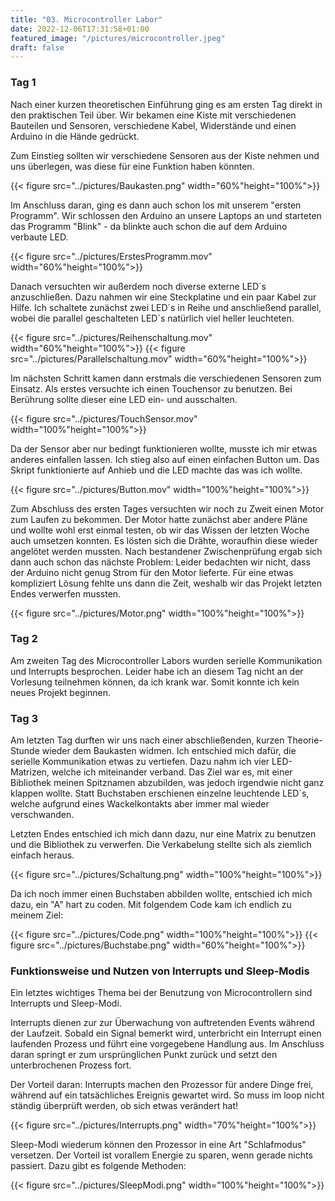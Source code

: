 ```yaml
---
title: "03. Microcontroller Labor"
date: 2022-12-06T17:31:58+01:00
featured_image: "/pictures/microcontroller.jpeg"
draft: false
---
```


### Tag 1

Nach einer kurzen theoretischen Einführung ging es am ersten Tag direkt in den praktischen Teil über.
Wir bekamen eine Kiste mit verschiedenen Bauteilen und Sensoren, verschiedene Kabel, Widerstände und einen Arduino in die Hände gedrückt. 

Zum Einstieg sollten wir verschiedene Sensoren aus der Kiste nehmen und uns überlegen, was diese für eine Funktion haben könnten.

{{< figure src="../pictures/Baukasten.png" width="60%"height="100%">}}

Im Anschluss daran, ging es dann auch schon los mit unserem "ersten Programm".
Wir schlossen den Arduino an unsere Laptops an und starteten das Programm "Blink" - da blinkte auch schon die auf dem Arduino verbaute LED.

{{< figure src="../pictures/ErstesProgramm.mov" width="60%"height="100%">}}


Danach versuchten wir außerdem noch diverse externe LED´s anzuschließen. Dazu nahmen wir eine Steckplatine und ein paar Kabel zur Hilfe. 
Ich schaltete zunächst zwei LED´s in Reihe und anschließend parallel, wobei die parallel geschalteten LED´s natürlich viel heller leuchteten.

{{< figure src="../pictures/Reihenschaltung.mov" width="60%"height="100%">}}
{{< figure src="../pictures/Parallelschaltung.mov" width="60%"height="100%">}}

Im nächsten Schritt kamen dann erstmals die verschiedenen Sensoren zum Einsatz. 
Als erstes versuchte ich einen Touchensor zu benutzen. Bei Berührung sollte dieser eine LED ein- und ausschalten.

{{< figure src="../pictures/TouchSensor.mov" width="100%"height="100%">}}


Da der Sensor aber nur bedingt funktionieren wollte, musste ich mir etwas anderes einfallen lassen.
Ich stieg also auf einen einfachen Button um. 
Das Skript funktionierte auf Anhieb und die LED machte das was ich wollte.

{{< figure src="../pictures/Button.mov" width="100%"height="100%">}}



Zum Abschluss des ersten Tages versuchten wir noch zu Zweit einen Motor zum Laufen zu bekommen. 
Der Motor hatte zunächst aber andere Pläne und wollte wohl erst einmal testen, ob wir das Wissen der letzten Woche auch umsetzen konnten. Es lösten sich die Drähte, woraufhin diese wieder angelötet werden mussten.
Nach bestandener Zwischenprüfung ergab sich dann auch schon das nächste Problem: 
Leider bedachten wir nicht, dass der Arduino nicht genug Strom für den Motor lieferte.
Für eine etwas kompliziert Lösung fehlte uns dann die Zeit, weshalb wir das Projekt letzten Endes verwerfen mussten.


{{< figure src="../pictures/Motor.png" width="100%"height="100%">}}



### Tag 2

Am zweiten Tag des Microcontroller Labors wurden serielle Kommunikation und Interrupts besprochen.
Leider habe ich an diesem Tag nicht an der Vorlesung teilnehmen können, da ich krank war. Somit konnte ich kein neues Projekt beginnen.  



### Tag 3

Am letzten Tag durften wir uns nach einer abschließenden, kurzen Theorie-Stunde wieder dem Baukasten widmen. 
Ich entschied mich dafür, die serielle Kommunikation etwas zu vertiefen. Dazu nahm ich vier LED-Matrizen, welche ich miteinander verband.
Das Ziel war es, mit einer Bibliothek meinen Spitznamen abzubilden, was jedoch irgendwie nicht ganz klappen wollte. Statt Buchstaben erschienen einzelne leuchtende LED´s, welche aufgrund eines Wackelkontakts aber immer mal wieder verschwanden.

Letzten Endes entschied ich mich dann dazu, nur eine Matrix zu benutzen und die Bibliothek zu verwerfen. Die Verkabelung stellte sich als ziemlich einfach heraus.

{{< figure src="../pictures/Schaltung.png" width="100%"height="100%">}}

Da ich noch immer einen Buchstaben abbilden wollte, entschied ich mich dazu, ein "A" hart zu coden.
Mit folgendem Code kam ich endlich zu meinem Ziel:

{{< figure src="../pictures/Code.png" width="100%"height="100%">}}
{{< figure src="../pictures/Buchstabe.png" width="60%"height="100%">}}


### Funktionsweise und Nutzen von Interrupts und Sleep-Modis

Ein letztes wichtiges Thema bei der Benutzung von Microcontrollern sind Interrupts und Sleep-Modi.

Interrupts dienen zur zur Überwachung von auftretenden Events während der Laufzeit. Sobald ein Signal bemerkt wird, unterbricht ein Interrupt einen laufenden Prozess und führt eine vorgegebene Handlung aus. Im Anschluss daran springt er zum ursprünglichen Punkt zurück und setzt den unterbrochenen Prozess fort.

Der Vorteil daran: Interrupts machen den Prozessor für andere Dinge frei, während auf ein tatsächliches Ereignis gewartet wird. So muss im loop nicht ständig überprüft werden, ob sich etwas verändert hat!

{{< figure src="../pictures/Interrupts.png" width="70%"height="100%">}}


Sleep-Modi wiederum können den Prozessor in eine Art "Schlafmodus" versetzen. Der Vorteil ist vorallem Energie zu sparen, wenn gerade nichts passiert. Dazu gibt es folgende Methoden:

{{< figure src="../pictures/SleepModi.png" width="100%"height="100%">}}



